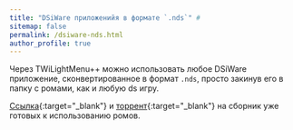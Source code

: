 ```yaml
---
title: "DSiWare приложенийя в формате `.nds`" #
sitemap: false
permalink: /dsiware-nds.html
author_profile: true
---
```


Через TWiLightMenu++ можно использовать любое DSiWare приложение, сконвертированное в формат `.nds`, просто закинув его в папку с ромами, как и любую ds игру.

[Ссылка](https://mega.nz/#F!wEolnIII!sYQ3arxil3D0Hc6gGSbkzA){:target="_blank"} и [торрент](files/dsiware.torrent){:target="_blank"} на сборник уже готовых к использованию ромов.